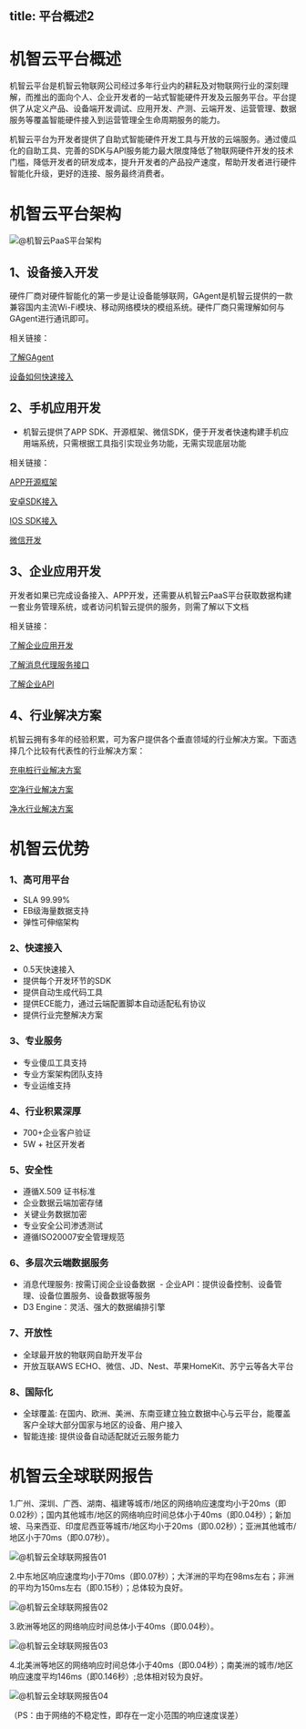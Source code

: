 title:  平台概述2
---

# 机智云平台概述
机智云平台是机智云物联网公司经过多年行业内的耕耘及对物联网行业的深刻理解，而推出的面向个人、企业开发者的一站式智能硬件开发及云服务平台。平台提供了从定义产品、设备端开发调试、应用开发、产测、云端开发、运营管理、数据服务等覆盖智能硬件接入到运营管理全生命周期服务的能力。

机智云平台为开发者提供了自助式智能硬件开发工具与开放的云端服务。通过傻瓜化的自助工具、完善的SDK与API服务能力最大限度降低了物联网硬件开发的技术门槛，降低开发者的研发成本，提升开发者的产品投产速度，帮助开发者进行硬件智能化升级，更好的连接、服务最终消费者。

# 机智云平台架构

![@机智云PaaS平台架构](/assets/zh-cn/OverVeiw/架构.png)


## 1、设备接入开发
硬件厂商对硬件智能化的第一步是让设备能够联网，GAgent是机智云提供的一款兼容国内主流Wi-Fi模块、移动网络模块的模组系统。硬件厂商只需理解如何与GAgent进行通讯即可。

相关链接：

 [了解GAgent](../deviceDev/gagent_info.html)
 
 [设备如何快速接入](/zh-cn/quickstart/设备快速接入.html)


## 2、手机应用开发
- 机智云提供了APP SDK、开源框架、微信SDK，便于开发者快速构建手机应用端系统，只需根据工具指引实现业务功能，无需实现底层功能

相关链接：

 [APP开源框架](/zh-cn/AppDev/iosframe.html)
 
 [安卓SDK接入](/zh-cn/AppDev/AndroidSDKA2.html)
 
 [IOS SDK接入](/zh-cn/AppDev/iOSSDKA2.html)
 
 [微信开发](/zh-cn/WechatDev/WeChatDev.html)

## 3、企业应用开发
开发者如果已完成设备接入、APP开发，还需要从机智云PaaS平台获取数据构建一套业务管理系统，或者访问机智云提供的服务，则需了解以下文档

相关链接：

 [了解企业应用开发](../Cloud/ent_dev.html)
 
 [了解消息代理服务接口](../Cloud/noti1.0.html)
 
 [了解企业API](../Cloud/enterprise_api.html)
 
## 4、行业解决方案
机智云拥有多年的经验积累，可为客户提供各个垂直领域的行业解决方案。下面选择几个比较有代表性的行业解决方案： 

 [充电桩行业解决方案](http://topic.gizwits.com/chongdianzhuang/)
 
 [空净行业解决方案](http://topic.gizwits.com/zhinengkongqijinghuaqi/)
 
 [净水行业解决方案](http://topic.gizwits.com/zhinengjingshuiqi/)
 
# 机智云优势
### 1、高可用平台
 - SLA 99.99%
 - EB级海量数据支持
 - 弹性可伸缩架构
  
### 2、快速接入
 - 0.5天快速接入
 - 提供每个开发环节的SDK
 - 提供自动生成代码工具
 - 提供ECE能力，通过云端配置脚本自动适配私有协议
 - 提供行业完整解决方案
 
### 3、专业服务
 - 专业傻瓜工具支持
 - 专业方案架构团队支持
 - 专业运维支持
 
### 4、行业积累深厚
 - 700+企业客户验证
 - 5W + 社区开发者
 
### 5、安全性
 - 遵循X.509 证书标准
 - 企业数据云端加密存储
 - 关键业务数据加密
 - 专业安全公司渗透测试
 - 遵循ISO20007安全管理规范


### 6、多层次云端数据服务
  - 消息代理服务: 按需订阅企业设备数据
  - 企业API：提供设备控制、设备管理、设备位置服务、设备数据等服务
  - D3 Engine：灵活、强大的数据编排引擎

### 7、开放性
  - 全球最开放的物联网自助开发平台
  - 开放互联AWS ECHO、微信、JD、Nest、苹果HomeKit、苏宁云等各大平台

### 8、国际化

- 全球覆盖: 在国内、欧洲、美洲、东南亚建立独立数据中心与云平台，能覆盖客户全球大部分国家与地区的设备、用户接入
- 智能连接: 提供设备自动适配就近云服务能力


# 机智云全球联网报告

1.广州、深圳、广西、湖南、福建等城市/地区的网络响应速度均小于20ms（即0.02秒）；国内其他城市/地区的网络响应时间总体小于40ms（即0.04秒）；新加坡、马来西亚、印度尼西亚等城市/地区均小于20ms（即0.02秒）；亚洲其他城市/地区小于70ms（即0.07秒）。

![@机智云全球联网报告01](/assets/zh-cn/OverVeiw/GlobalReport_01.png)

2.中东地区响应速度均小于70ms（即0.07秒）；大洋洲的平均在98ms左右；非洲的平均为150ms左右（即0.15秒）；总体较为良好。

![@机智云全球联网报告02](/assets/zh-cn/OverVeiw/GlobalReport_02.png)

3.欧洲等地区的网络响应时间总体小于40ms（即0.04秒）。

![@机智云全球联网报告03](/assets/zh-cn/OverVeiw/GlobalReport_03.png)

4.北美洲等地区的网络响应时间总体小于40ms（即0.04秒）；南美洲的城市/地区响应速度平均146ms（即0.146秒）;总体相对较为良好。

![@机智云全球联网报告04](/assets/zh-cn/OverVeiw/GlobalReport_04.png)

（PS：由于网络的不稳定性，即存在一定小范围的响应速度误差）

